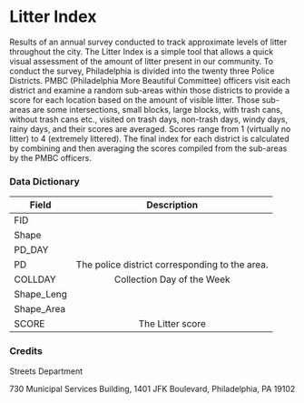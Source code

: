 # Litter Index
Results of an annual survey conducted to track approximate levels of litter throughout the city.
The Litter Index is a simple tool that allows a quick visual assessment of the amount of litter present in our community.  To conduct the survey, Philadelphia is divided into the twenty three Police Districts. PMBC (Philadelphia More Beautiful Committee) officers  visit each district and examine a random sub-areas within those districts to provide a score for each location based on the amount of visible litter. Those sub-areas are some intersections, small blocks, large blocks, with trash cans, without trash cans etc., visited on trash days, non-trash days, windy days, rainy days, and their scores are averaged.  Scores range from 1 (virtually no litter) to 4 (extremely littered). The final index for each district is calculated by combining and then averaging the scores compiled from the sub-areas by the PMBC officers.

### Data Dictionary

| Field | Description  
| ----- | :----------:  
| FID |  
| Shape |  
| PD_DAY |  
| PD |  The police district corresponding to the area.
| COLLDAY |  Collection Day of the Week
| Shape_Leng |  
| Shape_Area |  
| SCORE |  The Litter score  


### Credits

Streets Department

730 Municipal Services Building, 
1401 JFK Boulevard, 
Philadelphia, PA 19102
